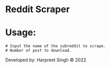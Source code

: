 # Reddit Scraper

# Usage:
```
# Input the name of the subreddit to scrape.
# Number of post to download.

```


Developed by:
Harpreet Singh © 2022
